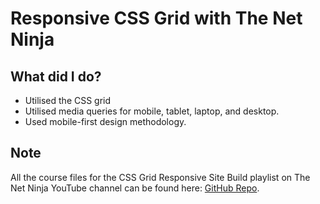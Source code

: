 # Responsive CSS Grid with The Net Ninja

## What did I do?
- Utilised the CSS grid
- Utilised media queries for mobile, tablet, laptop, and desktop.
- Used mobile-first design methodology.


## Note
All the course files for the CSS Grid Responsive Site Build playlist on The Net Ninja YouTube channel can be found here: [GitHub Repo](https://github.com/iamshaunjp/responsive-css-grid-build/).